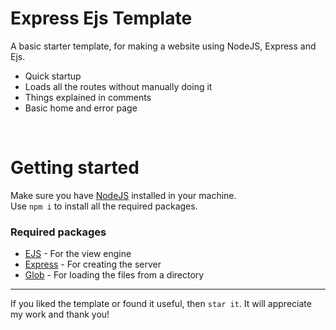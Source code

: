 # Express Ejs Template
A basic starter template, for making a website using NodeJS, Express and Ejs.

- Quick startup
- Loads all the routes without manually doing it
- Things explained in comments
- Basic home and error page

<br>

# Getting started

Make sure you have [NodeJS](https://nodejs.org) installed in your machine.<br>
Use `npm i` to install all the required packages.

### Required packages
- [EJS](https://www.npmjs.com/package/ejs) - For the view engine
- [Express](https://www.npmjs.com/package/express) - For creating the server
- [Glob](https://www.npmjs.com/package/glob) - For loading the files from a directory


---
If you liked the template or found it useful, then `star it`. It will appreciate my work and thank you!
